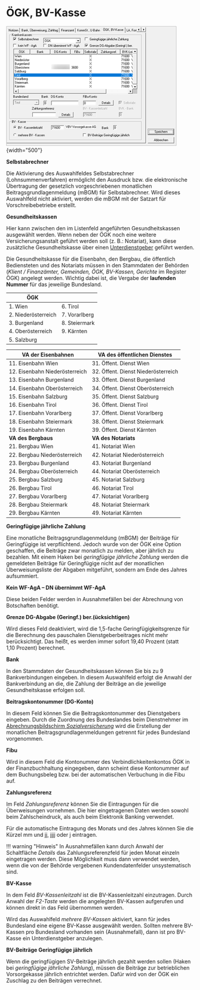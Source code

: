 # ÖGK, BV-Kasse

![Image](<img/image26.png>){width="500"}

**Selbstabrechner** 

Die Aktivierung des Auswahlfeldes Selbstabrechner (Lohnsummenverfahren) ermöglicht den Ausdruck bzw. die elektronische Übertragung der gesetzlich vorgeschriebenen monatlichen Beitragsgrundlagenmeldung (mBGM) für Selbstabrechner. Wird dieses Auswahlfeld nicht aktiviert, werden die mBGM mit der Satzart für Vorschreibebetriebe erstellt.

**Gesundheitskassen**

Hier kann zwischen den im Listenfeld angeführten Gesundheitskassen ausgewählt werden. Wenn neben der ÖGK noch eine weitere Versicherungsanstalt geführt werden soll (z. B.: Notariat), kann diese zusätzliche Gesundheitskasse über einen [Unterdienstgeber](../Unterdienstgeber.md) geführt werden.

Die Gesundheitskasse für die Eisenbahn, den Bergbau, die öffentlich Bediensteten und des Notariats müssen in den Stammdaten der Behörden (*Klient / Finanzämter, Gemeinden, ÖGK, BV-Kassen, Gerichte* im Register ÖGK) angelegt werden. Wichtig dabei ist, die Vergabe der **laufenden Nummer** für das jeweilige Bundesland.

| **ÖGK**              |                |
| -------------------- | -------------- |
| 1\. Wien             | 6\. Tirol      |
| 2\. Niederösterreich | 7\. Vorarlberg |
| 3\. Burgenland       | 8\. Steiermark |
| 4\. Oberösterreich   | 9\. Kärnten    |
| 5\. Salzburg         |


| VA der Eisenbahnen              | VA des öffentlichen Dienstes         |
| ------------------------------- | ------------------------------------ |
| 11\. Eisenbahn Wien             | 31\. Öffent. Dienst Wien             |
| 12\. Eisenbahn Niederösterreich | 32\. Öffent. Dienst Niederösterreich |
| 13\. Eisenbahn Burgenland       | 33\. Öffent. Dienst Burgenland       |
| 14\. Eisenbahn Oberösterreich   | 34\. Öffent. Dienst Oberösterreich   |
| 15\. Eisenbahn Salzburg         | 35\. Öffent. Dienst Salzburg         |
| 16\. Eisenbahn Tirol            | 36\. Öffent. Dienst Tirol            |
| 17\. Eisenbahn Vorarlberg       | 37\. Öffent. Dienst Vorarlberg       |
| 18\. Eisenbahn Steiermark       | 38\. Öffent. Dienst Steiermark       |
| 19\. Eisenbahn Kärnten          | 39\. Öffent. Dienst Kärnten          |
| **VA des Bergbaus**             | **VA des Notariats**                 |
| 21\. Bergbau Wien               | 41\. Notariat Wien                   |
| 22\. Bergbau Niederösterreich   | 42\. Notariat Niederösterreich       |
| 23\. Bergbau Burgenland         | 43\. Notariat Burgenland             |
| 24\. Bergbau Oberösterreich     | 44\. Notariat Oberösterreich         |
| 25\. Bergbau Salzburg           | 45\. Notariat Salzburg               |
| 26\. Bergbau Tirol              | 46\. Notariat Tirol                  |
| 27\. Bergbau Vorarlberg         | 47\. Notariat Vorarlberg             |
| 28\. Bergbau Steiermark         | 48\. Notariat Steiermark             |
| 29\. Bergbau Kärnten            | 49\. Notariat Kärnten                |

**Geringfügige jährliche Zahlung**

Eine monatliche Beitragsgrundlagenmeldung (mBGM) der Beiträge für Geringfügige ist verpflichtend. Jedoch wurde von der ÖGK eine Option geschaffen, die Beiträge zwar monatlich zu melden, aber jährlich zu bezahlen. Mit einem Haken bei *geringfügige jährliche Zahlung* werden die gemeldeten Beiträge für Geringfügige nicht auf der monatlichen Überweisungsliste der Abgaben mitgeführt, sondern am Ende des Jahres aufsummiert.

**Kein WF-AgA – DN übernimmt WF-AgA**

Diese beiden Felder werden in Ausnahmefällen bei der Abrechnung von Botschaften benötigt.

**Grenze DG-Abgabe (Geringf.) ber.(ücksichtigen)**

Wird dieses Feld deaktiviert, wird die 1,5-fache Geringfügigkeitsgrenze für die Berechnung des pauschalen Dienstgeberbeitrages nicht mehr berücksichtigt. Das heißt, es werden immer sofort 19,40 Prozent (statt 1,10 Prozent) berechnet.

**Bank**

In den Stammdaten der Gesundheitskassen können Sie bis zu 9 Bankverbindungen eingeben. In diesem Auswahlfeld erfolgt die Anwahl der Bankverbindung an die, die Zahlung der Beiträge an die jeweilige Gesundheitskasse erfolgen soll.

**Beitragskontonummer (DG-Konto)**

In diesem Feld können Sie die Beitragskontonummer des Dienstgebers eingeben. Durch die Zuordnung des Bundeslandes beim Dienstnehmer im [Abrechnungsbildschirm *Sozialversicherung*](../../Abrechnungsbildschirme/Sozialversicherung.md) wird die Erstellung der monatlichen Beitragsgrundlagenmeldungen getrennt für jedes Bundesland vorgenommen.

**Fibu**

Wird in diesem Feld die Kontonummer des Verbindlichkeitenkontos ÖGK in der Finanzbuchhaltung eingegeben, dann scheint diese Kontonummer auf dem Buchungsbeleg bzw. bei der automatischen Verbuchung in die Fibu auf.

**Zahlungsreferenz**

Im Feld *Zahlungsreferenz* können Sie die Eintragungen für die Überweisungen vornehmen. Die hier eingetragenen Daten werden sowohl beim Zahlscheindruck, als auch beim Elektronik Banking verwendet.

Für die automatische Eintragung des Monats und des Jahres können Sie die Kürzel mm und jj, jjjj oder j eintragen.

!!! warning "Hinweis"
    In Ausnahmefällen kann durch Anwahl der Schaltfläche *Details* das Zahlungsreferenzfeld für jeden Monat einzeln eingetragen werden. Diese Möglichkeit muss dann verwendet werden, wenn die von der Behörde vergebenen Kundendatenfelder unsystematisch sind.

**BV-Kasse**

In dem Feld *BV-Kassenleitzahl* ist die BV-Kassenleitzahl einzutragen. Durch Anwahl der *F2-Taste* werden die angelegten BV-Kassen aufgerufen und können direkt in das Feld übernommen werden.

Wird das Auswahlfeld *mehrere BV-Kassen* aktiviert, kann für jedes Bundesland eine eigene BV-Kasse ausgewählt werden. Sollten mehrere BV-Kassen pro Bundesland vorhanden sein (Ausnahmefall), dann ist pro BV-Kasse ein Unterdienstgeber anzulegen.

**BV-Beiträge Geringfügige jährlich**

Wenn die geringfügigen SV-Beiträge jährlich gezahlt werden sollen (Haken bei *geringfügige jährliche Zahlung*), müssen die Beiträge zur betrieblichen Vorsorgekasse jährlich entrichtet werden. Dafür wird von der ÖGK ein Zuschlag zu den Beiträgen verrechnet.
